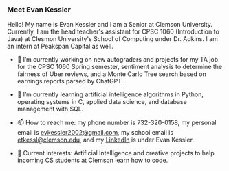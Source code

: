 ### Meet Evan Kessler

Hello! My name is Evan Kessler and I am a Senior at Clemson University. Currently, I am the head teacher's assistant for CPSC 1060 (Introduction to Java) at Clesmon University's School of Computing under Dr. Adkins. I am an intern at Peakspan Capital as well. 

- 🔭 I’m currently working on new autograders and projects for my TA job for the CPSC 1060 Spring semester, sentiment analysis to determine the fairness of Uber reviews,  and a Monte Carlo Tree search based on earnings reports parsed by ChatGPT. 

- 🌱 I’m currently learning artificial intelligence algorithms in Python, operating systems in C, applied data science, and database management with SQL. 

- 📫 How to reach me: my phone number is 732-320-0158, my personal email is evkessler2002@gmail.com, my school email is etkessl@clemson.edu, and my [LinkedIn](https://www.linkedin.com/in/evan-kessler-30b1331aa/) is under Evan Kessler.

- :orange_book: Current interests: Artificial Intelligence and creative projects to help incoming CS students at Clemson learn how to code.
